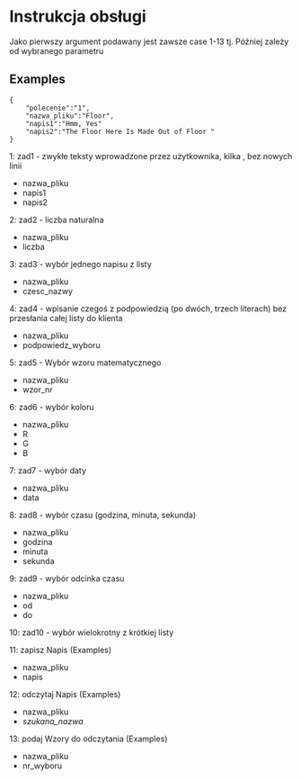 # Instrukcja obsługi
Jako pierwszy argument podawany jest zawsze case 1-13 tj.
Później zależy od wybranego parametru

## Examples
```
{
    "polecenie":"1",
    "nazwa_pliku":"Floor",
    "napis1":"Hmm, Yes"
    "napis2":"The Floor Here Is Made Out of Floor "
}
```
1: zad1 - zwykłe teksty wprowadzone przez użytkownika, kilka , bez nowych linii
   * nazwa_pliku
   * napis1
   * napis2
  
2: zad2 - liczba naturalna
   * nazwa_pliku
   * liczba
   
3: zad3 - wybór jednego napisu z listy
   * nazwa_pliku
   * czesc_nazwy
   
4: zad4 - wpisanie czegoś z podpowiedzią (po dwóch, trzech literach) bez przesłania całej listy do
klienta
   * nazwa_pliku
   * podpowiedz_wyboru
   
5: zad5 - Wybór wzoru matematycznego
   * nazwa_pliku
   * wzor_nr
   
6: zad6 - wybór koloru
   * nazwa_pliku
   * R
   * G
   * B
   
7: zad7 - wybór daty
   * nazwa_pliku
   * data
   
8: zad8 - wybór czasu (godzina, minuta, sekunda)
   * nazwa_pliku
   * godzina
   * minuta
   * sekunda
   
9: zad9 - wybór odcinka czasu
   * nazwa_pliku
   * od
   * do
   
10: zad10 - wybór wielokrotny z krótkiej listy


11: zapisz Napis (Examples)
   * nazwa_pliku
   * napis
   
12: odczytaj Napis (Examples)
   * nazwa_pliku
   * *szukana_nazwa*
   
13: podaj Wzory do odczytania (Examples)
   * nazwa_pliku
   * nr_wyboru
  
